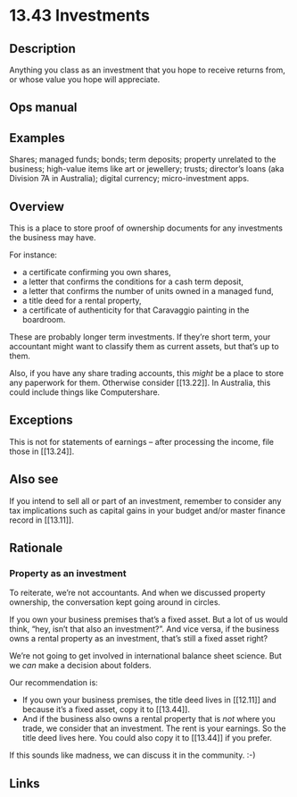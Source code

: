 # 13.43 Investments

## Description

Anything you class as an investment that you hope to receive returns from, or whose value you hope will appreciate.

## Ops manual

## Examples

Shares; managed funds; bonds; term deposits; property unrelated to the business; high-value items like art or jewellery; trusts; director’s loans (aka Division 7A in Australia); digital currency; micro-investment apps.

## Overview

This is a place to store proof of ownership documents for any investments the business may have.

For instance:

- a certificate confirming you own shares,
- a letter that confirms the conditions for a cash term deposit,
- a letter that confirms the number of units owned in a managed fund,
- a title deed for a rental property,
- a certificate of authenticity for that Caravaggio painting in the boardroom.

These are probably longer term investments. If they’re short term, your accountant might want to classify them as current assets, but that’s up to them.

Also, if you have any share trading accounts, this _might_ be a place to store any paperwork for them. Otherwise consider [[13.22]]. In Australia, this could include things like Computershare.

## Exceptions

This is not for statements of earnings – after processing the income, file those in [[13.24]].

## Also see

If you intend to sell all or part of an investment, remember to consider any tax implications such as capital gains in your budget and/or master finance record in [[13.11]].

## Rationale

### Property as an investment

To reiterate, we’re not accountants. And when we discussed property ownership, the conversation kept going around in circles.

If you own your business premises that’s a fixed asset. But a lot of us would think, “hey, isn’t that also an investment?”. And vice versa, if the business owns a rental property as an investment, that’s still a fixed asset right?

We’re not going to get involved in international balance sheet science. But we _can_ make a decision about folders.

Our recommendation is:

- If you own your business premises, the title deed lives in [[12.11]] and because it’s a fixed asset, copy it to [[13.44]].
- And if the business also owns a rental property that is _not_ where you trade, we consider that an investment. The rent is your earnings. So the title deed lives here. You could also copy it to [[13.44]] if you prefer.

If this sounds like madness, we can discuss it in the community. :-)

## Links

